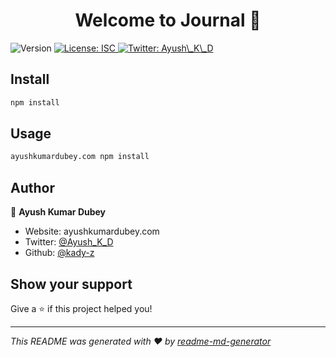 <h1 align="center">Welcome to Journal 👋</h1>
<p>
  <img alt="Version" src="https://img.shields.io/badge/version-1.0.0-blue.svg?cacheSeconds=2592000" />
  <a href="#" target="_blank">
    <img alt="License: ISC" src="https://img.shields.io/badge/License-ISC-yellow.svg" />
  </a>
  <a href="https://twitter.com/Ayush\_K\_D" target="_blank">
    <img alt="Twitter: Ayush\_K\_D" src="https://img.shields.io/twitter/follow/Ayush\_K\_D.svg?style=social" />
  </a>
</p>

## Install

```sh
npm install
```

## Usage

```sh
ayushkumardubey.com npm install
```

## Author

👤 **Ayush Kumar Dubey**

* Website: ayushkumardubey.com
* Twitter: [@Ayush\_K\_D](https://twitter.com/Ayush\_K\_D)
* Github: [@kady-z](https://github.com/kady-z)

## Show your support

Give a ⭐️ if this project helped you!

***
_This README was generated with ❤️ by [readme-md-generator](https://github.com/kefranabg/readme-md-generator)_